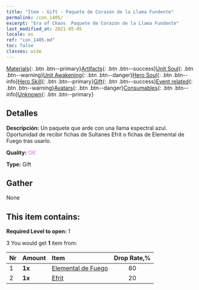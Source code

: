 ```yaml
---
title: "Item - Gift - Paquete de Corazón de la Llama Fundente"
permalink: /con_1405/
excerpt: "Era of Chaos  Paquete de Corazón de la Llama Fundente"
last_modified_at: 2021-05-05
locale: es
ref: "con_1405.md"
toc: false
classes: wide
---
```

 [Materials](/ItemsES/){: .btn .btn--primary}[Artifacts](/ItemsES/Artifacts/){: .btn .btn--success}[Unit Soul](/ItemsES/UnitSoul/){: .btn .btn--warning}[Unit Awakening](/ItemsES/UnitAwakening/){: .btn .btn--danger}[Hero Soul](/ItemsES/HeroSoul/){: .btn .btn--info}[Hero Skill](/ItemsES/HeroSkill/){: .btn .btn--primary}[Gift](/ItemsES/Gift/){: .btn .btn--success}[Event related](/ItemsES/Events/){: .btn .btn--warning}[Avatars](/ItemsES/Avatars/){: .btn .btn--danger}[Consumables](/ItemsES/Consumables/){: .btn .btn--info}[Unknown](/ItemsES/Unknown/){: .btn .btn--primary}

## Detalles
 **Descripción:** Un paquete que arde con una llama espectral azul. Oportunidad de recibir fichas de Sultanes Efrit o fichas de Elemental de Fuego tras usarlo.

 **Quality:** <span style="color: #DA70D6">OK</span>

 **Type:** Gift

## Gather

  None

## This item contains:

 **Required Level to open:** 1

 3 You would get **1** item  from:

  | Nr | Amount |     Item    | Drop Rate,% |
  |:---|:-------|:------------|:---------:|
  | 1 |  **1x** | [Elemental de Fuego](/ItemsES/unt_265/) | 80 | 
  | 2 |  **1x** | [Efrit](/ItemsES/unt_231/) | 20 | 
